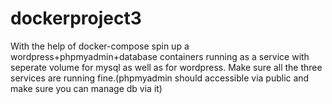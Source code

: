 # dockerproject3
With the help of docker-compose spin up a wordpress+phpmyadmin+database containers running as a service with seperate volume for mysql as well as for wordpress. Make sure all the three services are running fine.(phpmyadmin should accessible via public and make sure you can manage db via it)
